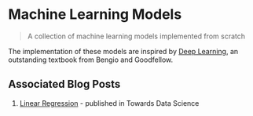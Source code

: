 # Machine Learning Models
> A collection of machine learning models implemented from scratch

The implementation of these models are inspired by [Deep Learning](https://www.deeplearningbook.org/), an outstanding textbook from Bengio and Goodfellow.

## Associated Blog Posts
1. [Linear Regression](https://towardsdatascience.com/linear-regression-from-scratch-977cd3a1db16) - published in Towards Data Science
